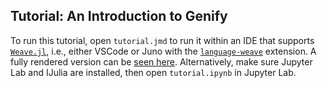 ## Tutorial: An Introduction to Genify

To run this tutorial, open `tutorial.jmd` to run it within an IDE that supports [`Weave.jl`](http://weavejl.mpastell.com/stable/), i.e., either VSCode or Juno with the [`language-weave`](https://atom.io/packages/language-weave) extension. A fully rendered version can be [seen here](https://htmlpreview.github.io/?https://github.com/probcomp/Genify.jl/blob/main/tutorial/tutorial.html). Alternatively, make sure Jupyter Lab and IJulia are installed, then open `tutorial.ipynb` in Jupyter Lab.
